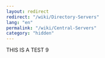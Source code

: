 ```yaml
---
layout: redirect
redirect: "/wiki/Directory-Servers"
lang: "en"
permalink: "/wiki/Central-Servers"
category: "hidden"
---
```

THIS IS A TEST 9
